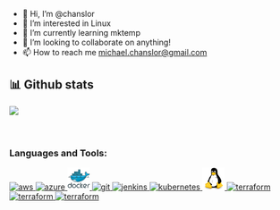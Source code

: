 - 👋 Hi, I’m @chanslor
- 👀 I’m interested in Linux
- 🌱 I’m currently learning mktemp
- 💞️ I’m looking to collaborate on anything!
- 📫 How to reach me michael.chanslor@gmail.com

<!---
chanslor/chanslor is a ✨ special ✨ repository because its `README.md` (this file) appears on your GitHub profile.
You can click the Preview link to take a look at your changes.
--->
## 📊 Github stats
<p >
  <img align="left" src="https://github-readme-stats.vercel.app/api?username=chanslor&show_icons=true&bg_color=B5B4B4&title_color=000000&text_color=000000&icon_color=ff0000&hide_border=true&count_private=true" />
</p>

</br>
</br>
</br>
<h3 align="left">Languages and Tools:</h3>
<p align="left"> <a href="https://redhat.com" target="_blank"> <img src="https://www.vectorlogo.zone/logos/redhat/redhat-icon.svg" alt="aws" width="40" height="40"/> </a> <a href="https://rpm.org/" target="_blank"> <img src="https://www.vectorlogo.zone/logos/rpm/rpm-icon.svg" alt="azure" width="40" height="40"/> </a> <a href="https://www.docker.com/" target="_blank"> <img src="https://raw.githubusercontent.com/devicons/devicon/master/icons/docker/docker-original-wordmark.svg" alt="docker" width="40" height="40"/> </a> <a href="https://git-scm.com/" target="_blank"> <img src="https://www.vectorlogo.zone/logos/git-scm/git-scm-icon.svg" alt="git" width="40" height="40"/> </a> <a href="https://www.jenkins.io" target="_blank"> <img src="https://www.vectorlogo.zone/logos/jenkins/jenkins-icon.svg" alt="jenkins" width="40" height="40"/> </a> <a href="https://kubernetes.io" target="_blank"> <img src="https://www.vectorlogo.zone/logos/kubernetes/kubernetes-icon.svg" alt="kubernetes" width="40" height="40"/> </a> <a href="https://www.linux.org/" target="_blank"> <img src="https://raw.githubusercontent.com/devicons/devicon/master/icons/linux/linux-original.svg" alt="linux" width="40" height="40"/> </a> <a href="https://www.terraform.io/" target="_blank"> <img src="https://www.vectorlogo.zone/logos/terraformio/terraformio-icon.svg" alt="terraform" width="40" height="40"/> </a> <a href="https://www.perl.org/" target="_blank"> <img src="https://www.vectorlogo.zone/logos/perl/perl-vertical.svg" alt="terraform" width="40" height="40"/> </a> <a href="https://www.citrix.com/" target="_blank"> <img src="https://www.vectorlogo.zone/logos/citrix/citrix-ar21.svg" alt="terraform" width="40" height="40"/> </a> </p>

